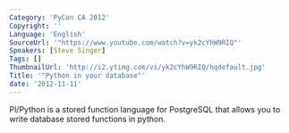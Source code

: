 ```yaml
---
Category: 'PyCon CA 2012'
Copyright: ''
Language: 'English'
SourceUrl: '"https://www.youtube.com/watch?v=yk2cYhW9RIQ"'
Speakers: [Steve Singer]
Tags: []
ThumbnailUrl: 'http://i2.ytimg.com/vi/yk2cYhW9RIQ/hqdefault.jpg'
Title: '"Python in your database"'
date: '2012-11-11'
---
```

Pl/Python is a stored function language for PostgreSQL that allows you to
write database stored functions in python.

